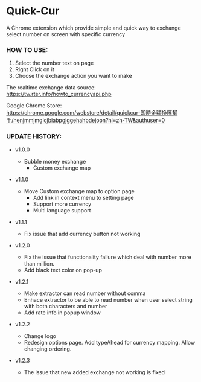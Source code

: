 # Quick-Cur
A Chrome extension which provide simple and quick way to exchange select number on screen with specific currency

### HOW TO USE: ###
 1. Select the number text on page
 2. Right Click on it
 3. Choose the exchange action you want to make
    
The realtime exchange data source: https://tw.rter.info/howto_currencyapi.php

Google Chrome Store: 
    https://chrome.google.com/webstore/detail/quickcur-即時金額換匯幫手/nenjmmjmglcjbiabpgjggehahbdejoon?hl=zh-TW&authuser=0


### UPDATE HISTORY: ###

 * v1.0.0
   * Bubble money exchange
      * Custom exchange map
 * v1.1.0
   * Move Custom exchange map to option page
      * Add link in context menu to setting page
      * Support more currency
      * Multi language support
 * v1.1.1
   * Fix issue that add currency button not working

 * v1.2.0
   * Fix the issue that functionality failure which deal with number more than million.
   * Add black text color on pop-up  
 * v1.2.1
   * Make extractor can read number without comma
   * Enhace extractor to be able to read number when user select string with both characters and number
   * Add rate info in popup window
 * v1.2.2
   * Change logo
   * Redesign options page. Add typeAhead for currency mapping. Allow changing ordering.
 * v1.2.3
   * The issue that new added exchange not working is fixed